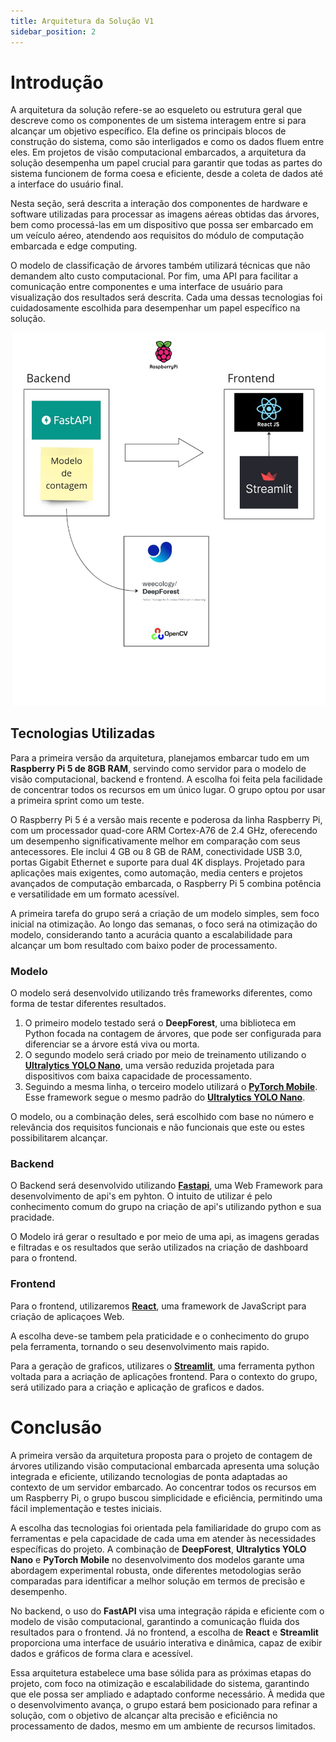 ```yaml
---
title: Arquitetura da Solução V1
sidebar_position: 2
---
```

# Introdução

A arquitetura da solução refere-se ao esqueleto ou estrutura geral que descreve como os componentes de um sistema interagem entre si para alcançar um objetivo específico. Ela define os principais blocos de construção do sistema, como são interligados e como os dados fluem entre eles. Em projetos de visão computacional embarcados, a arquitetura da solução desempenha um papel crucial para garantir que todas as partes do sistema funcionem de forma coesa e eficiente, desde a coleta de dados até a interface do usuário final.

Nesta seção, será descrita a interação dos componentes de hardware e software utilizadas para processar as imagens aéreas obtidas das árvores, bem como processá-las em um dispositivo que possa ser embarcado em um veículo aéreo, atendendo aos requisitos do módulo de computação embarcada e edge computing. 

O modelo de classificação de árvores também utilizará técnicas que não demandem alto custo computacional. Por fim, uma API para facilitar a comunicação entre componentes e uma interface de usuário para visualização dos resultados será descrita. Cada uma dessas tecnologias foi cuidadosamente escolhida para desempenhar um papel específico na solução.

![Canvas ](../../../assets/sprint-1/arquitetura_do_sistema_V1.jpg)

## Tecnologias Utilizadas

Para a primeira versão da arquitetura, planejamos embarcar tudo em um **Raspberry Pi 5 de 8GB RAM**, servindo como servidor para o modelo de visão computacional, backend e frontend. A escolha foi feita pela facilidade de concentrar todos os recursos em um único lugar. O grupo optou por usar a primeira sprint como um teste.

O Raspberry Pi 5 é a versão mais recente e poderosa da linha Raspberry Pi, com um processador quad-core ARM Cortex-A76 de 2.4 GHz, oferecendo um desempenho significativamente melhor em comparação com seus antecessores. Ele inclui 4 GB ou 8 GB de RAM, conectividade USB 3.0, portas Gigabit Ethernet e suporte para dual 4K displays. Projetado para aplicações mais exigentes, como automação, media centers e projetos avançados de computação embarcada, o Raspberry Pi 5 combina potência e versatilidade em um formato acessível.

A primeira tarefa do grupo será a criação de um modelo simples, sem foco inicial na otimização. Ao longo das semanas, o foco será na otimização do modelo, considerando tanto a acurácia quanto a escalabilidade para alcançar um bom resultado com baixo poder de processamento.

### Modelo

O modelo será desenvolvido utilizando três frameworks diferentes, como forma de testar diferentes resultados.

1. O primeiro modelo testado será o **DeepForest**, uma biblioteca em Python focada na contagem de árvores, que pode ser configurada para diferenciar se a árvore está viva ou morta.
2. O segundo modelo será criado por meio de treinamento utilizando o **[Ultralytics YOLO Nano](https://www.ultralytics.com/pt)**, uma versão reduzida projetada para dispositivos com baixa capacidade de processamento.
3. Seguindo a mesma linha, o terceiro modelo utilizará o **[PyTorch Mobile](https://pytorch.org/mobile/home/)**. Esse framework segue o mesmo padrão do **[Ultralytics YOLO Nano](https://www.ultralytics.com/pt)**.

O modelo, ou a combinação deles, será escolhido com base no número e relevância dos requisitos funcionais e não funcionais que este ou estes possibilitarem alcançar.

### Backend

O Backend será desenvolvido utilizando **[Fastapi](https://fastapi.tiangolo.com/)**, uma Web Framework para desenvolvimento de api's em pyhton. O intuito de utilizar é pelo conhecimento comum do grupo na criação de api's utilizando python e sua pracidade.

O Modelo irá gerar o resultado e por meio de uma api, as imagens geradas e filtradas e os resultados que serão utilizados na criação de dashboard para o frontend.

### Frontend

Para o frontend, utilizaremos **[React](https://react.dev/)**, uma framework de JavaScript para criação de aplicaçoes Web.

A escolha deve-se tambem pela praticidade e o conhecimento do grupo pela ferramenta, tornando o seu desenvolvimento mais rapido.

Para a geração de graficos, utilizares o **[Streamlit](https://streamlit.io/)**, uma ferramenta python voltada para a acriação de aplicações frontend. Para o contexto do grupo, será utilizado para a criação e aplicação de graficos e dados.

# Conclusão

A primeira versão da arquitetura proposta para o projeto de contagem de árvores utilizando visão computacional embarcada apresenta uma solução integrada e eficiente, utilizando tecnologias de ponta adaptadas ao contexto de um servidor embarcado. Ao concentrar todos os recursos em um Raspberry Pi, o grupo buscou simplicidade e eficiência, permitindo uma fácil implementação e testes iniciais.

A escolha das tecnologias foi orientada pela familiaridade do grupo com as ferramentas e pela capacidade de cada uma em atender às necessidades específicas do projeto. A combinação de **DeepForest**, **Ultralytics YOLO Nano** e **PyTorch Mobile** no desenvolvimento dos modelos garante uma abordagem experimental robusta, onde diferentes metodologias serão comparadas para identificar a melhor solução em termos de precisão e desempenho.

No backend, o uso do **FastAPI** visa uma integração rápida e eficiente com o modelo de visão computacional, garantindo a comunicação fluida dos resultados para o frontend. Já no frontend, a escolha de **React** e **Streamlit** proporciona uma interface de usuário interativa e dinâmica, capaz de exibir dados e gráficos de forma clara e acessível.

Essa arquitetura estabelece uma base sólida para as próximas etapas do projeto, com foco na otimização e escalabilidade do sistema, garantindo que ele possa ser ampliado e adaptado conforme necessário. À medida que o desenvolvimento avança, o grupo estará bem posicionado para refinar a solução, com o objetivo de alcançar alta precisão e eficiência no processamento de dados, mesmo em um ambiente de recursos limitados.
